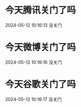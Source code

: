 # 今天腾讯关门了吗

2024-05-12 10:16:13 没关门

# 今天微博关门了吗

2024-05-12 10:16:16 没关门

# 今天谷歌关门了吗

2024-05-12 10:16:17 没关门

